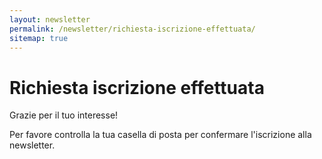 ```yaml
---
layout: newsletter
permalink: /newsletter/richiesta-iscrizione-effettuata/
sitemap: true
---
```


# Richiesta iscrizione effettuata

Grazie per il tuo interesse!

Per favore controlla la tua casella di posta per confermare l'iscrizione alla newsletter.
